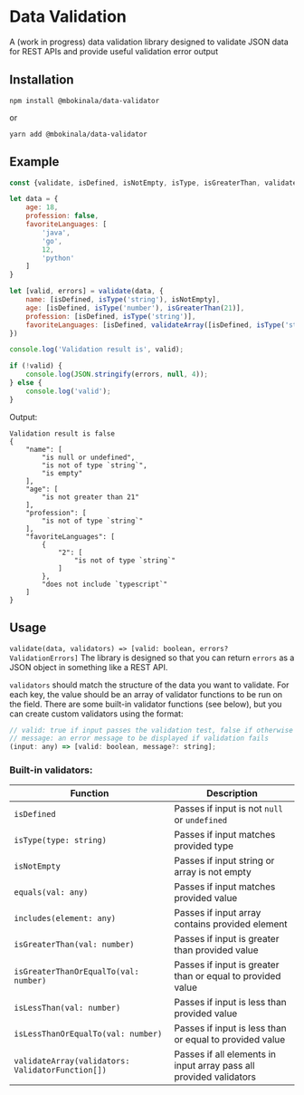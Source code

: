 # Data Validation

A (work in progress) data validation library designed to validate JSON data for REST APIs and provide useful validation error output

## Installation
```shell
npm install @mbokinala/data-validator
```
or
```shell
yarn add @mbokinala/data-validator
```

## Example
```js
const {validate, isDefined, isNotEmpty, isType, isGreaterThan, validateArray, includes} = require('@mbokinala/data-validator');

let data = {
    age: 18,
    profession: false,
    favoriteLanguages: [
        'java',
        'go',
        12,
        'python'
    ]
}

let [valid, errors] = validate(data, {
    name: [isDefined, isType('string'), isNotEmpty],
    age: [isDefined, isType('number'), isGreaterThan(21)],
    profession: [isDefined, isType('string')],
    favoriteLanguages: [isDefined, validateArray([isDefined, isType('string')]), includes('typescript')]
})

console.log('Validation result is', valid);

if (!valid) {
    console.log(JSON.stringify(errors, null, 4));
} else {
    console.log('valid');
}
```
Output:
```
Validation result is false
{
    "name": [
        "is null or undefined",
        "is not of type `string`",
        "is empty"
    ],
    "age": [
        "is not greater than 21"
    ],
    "profession": [
        "is not of type `string`"
    ],
    "favoriteLanguages": [
        {
            "2": [
                "is not of type `string`"
            ]
        },
        "does not include `typescript`"
    ]
}
```

## Usage
`validate(data, validators) => [valid: boolean, errors? ValidationErrors]`
The library is designed so that you can return `errors` as a JSON object in something like a REST API.

`validators` should match the structure of the data you want to validate. For each key, the value should be an array of validator functions to be run on the field.
There are some built-in validator functions (see below), but you can create custom validators using the format:

```js
// valid: true if input passes the validation test, false if otherwise
// message: an error message to be displayed if validation fails
(input: any) => [valid: boolean, message?: string];
```

### Built-in validators:
| Function                                         | Description                                                        |
|--------------------------------------------------|--------------------------------------------------------------------|
| `isDefined`                                      | Passes if input is not `null` or `undefined`                       |
| `isType(type: string)`                           | Passes if input matches provided type                              |
| `isNotEmpty`                                     | Passes if input string or array is not empty                       |
| `equals(val: any)`                               | Passes if input matches provided value                             |
| `includes(element: any)`                         | Passes if input array contains provided element                    |
| `isGreaterThan(val: number)`                     | Passes if input is greater than provided value                     |
| `isGreaterThanOrEqualTo(val: number)`            | Passes if input is greater than or equal to provided value         |
| `isLessThan(val: number)`                        | Passes if input is less than provided value                        |
| `isLessThanOrEqualTo(val: number)`               | Passes if input is less than or equal to provided value            |
| `validateArray(validators: ValidatorFunction[])` | Passes if all elements in input array pass all provided validators |
